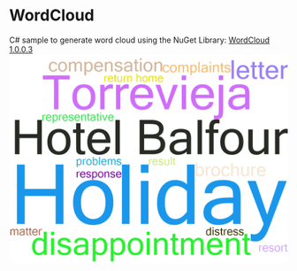 # WordCloud
C# sample to generate word cloud using the NuGet Library: [WordCloud 1.0.0.3](https://www.nuget.org/packages/WordCloud)
![WordCloud](https://github.com/MustAl-Du/WordCloud/blob/master/WordCloud/Sample/WordCloud.JPG)
